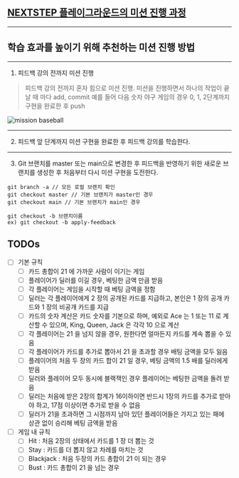 ## [NEXTSTEP 플레이그라운드의 미션 진행 과정](https://github.com/next-step/nextstep-docs/blob/master/playground/README.md)

---
## 학습 효과를 높이기 위해 추천하는 미션 진행 방법

---
1. 피드백 강의 전까지 미션 진행 
> 피드백 강의 전까지 혼자 힘으로 미션 진행. 미션을 진행하면서 하나의 작업이 끝날 때 마다 add, commit
> 예를 들어 다음 숫자 야구 게임의 경우 0, 1, 2단계까지 구현을 완료한 후 push

![mission baseball](https://raw.githubusercontent.com/next-step/nextstep-docs/master/playground/images/mission_baseball.png)

---
2. 피드백 앞 단계까지 미션 구현을 완료한 후 피드백 강의를 학습한다.

---
3. Git 브랜치를 master 또는 main으로 변경한 후 피드백을 반영하기 위한 새로운 브랜치를 생성한 후 처음부터 다시 미션 구현을 도전한다.

```
git branch -a // 모든 로컬 브랜치 확인
git checkout master // 기본 브랜치가 master인 경우
git checkout main // 기본 브랜치가 main인 경우

git checkout -b 브랜치이름
ex) git checkout -b apply-feedback
```

## TODOs

- [ ] 기본 규칙
  - [ ] 카드 총합이 21 에 가까운 사람이 이기는 게임
  - [ ] 플레이어가 딜러를 이길 경우, 베팅한 금액 만큼 받음
  - [ ] 각 플레이어는 게임을 시작할 때 베팅 금액을 정함
  - [ ] 딜러는 각 플레이어에게 2 장의 공개된 카드를 지급하고, 본인은 1 장의 공개 카드와 1 장의 비공개 카드를 지급
  - [ ] 카드의 숫자 계산은 카드 숫자를 기본으로 하며, 예외로 Ace 는 1 또는 11 로 계산할 수 있으며, King, Queen, Jack 은 각각 10 으로 계산
  - [ ] 각 플레이어는 21 을 넘지 않을 경우, 원한다면 얼마든지 카드를 계속 뽑을 수 있음
  - [ ] 각 플레이어가 카드를 추가로 뽑아서 21 을 초과할 경우 배팅 금액을 모두 잃음
  - [ ] 플레이어의 처음 두 장의 카드 합이 21 일 경우, 베팅 금액의 1.5 배를 딜러에게 받음
  - [ ] 딜러와 플레이어 모두 동시에 블랙잭인 경우 플레이어는 베팅한 금액을 돌려 받음
  - [ ] 딜러는 처음에 받은 2장의 합계가 16이하이면 반드시 1장의 카드를 추가로 받아야 하고, 17점 이상이면 추가로 받을 수 없음
  - [ ] 딜러가 21을 초과하면 그 시점까지 남아 있던 플레이어들은 가지고 있는 패에 상관 없이 승리해 베팅 금액을 받음
- [ ] 게임 내 규칙
  - [ ] Hit : 처음 2장의 상태에서 카드를 1 장 더 뽑는 것
  - [ ] Stay : 카드를 더 뽑지 않고 차례를 마치는 것
  - [ ] Blackjack : 처음 두장의 카드 총합이 21 이 되는 경우
  - [ ] Bust : 카드 총합이 21 을 넘는 경우